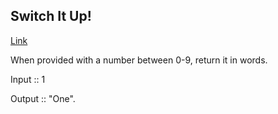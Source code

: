 ## Switch It Up!

[Link](https://www.codewars.com/kata/5808dcb8f0ed42ae34000031/train/rust)

When provided with a number between 0-9, return it in words.

Input :: 1

Output :: "One".
